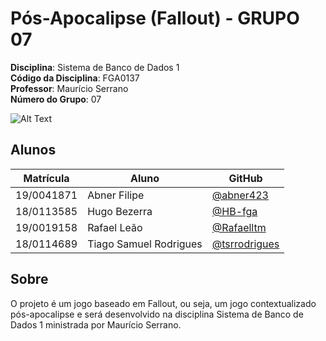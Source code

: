 # Pós-Apocalipse (Fallout) - GRUPO 07

**Disciplina**: Sistema de Banco de Dados 1<br>
**Código da Disciplina**: FGA0137<br>
**Professor**: Maurício Serrano<br>
**Número do Grupo**: 07<br>

![Alt Text](https://c.tenor.com/fSDhYCDcVTIAAAAd/fallout.gif)

## Alunos

| Matrícula  | Aluno                             | GitHub                                                     |
| ---------- | --------------------------------- | ---------------------------------------------------------- |
| 19/0041871 | Abner Filipe                      | [@abner423](https://github.com/abner423)                   |
| 18/0113585 | Hugo Bezerra                      | [@HB-fga](https://github.com/HB-fga)                       |
| 19/0019158 | Rafael Leão                       | [@Rafaelltm](https://github.com/Rafaelltm)                 |
| 18/0114689 | Tiago Samuel Rodrigues            | [@tsrrodrigues](https://github.com/tsrrodrigues)           |

## Sobre

O projeto é um jogo baseado em Fallout, ou seja, um jogo contextualizado pós-apocalipse e será desenvolvido na disciplina Sistema de Banco de Dados 1 ministrada por Maurício Serrano.
